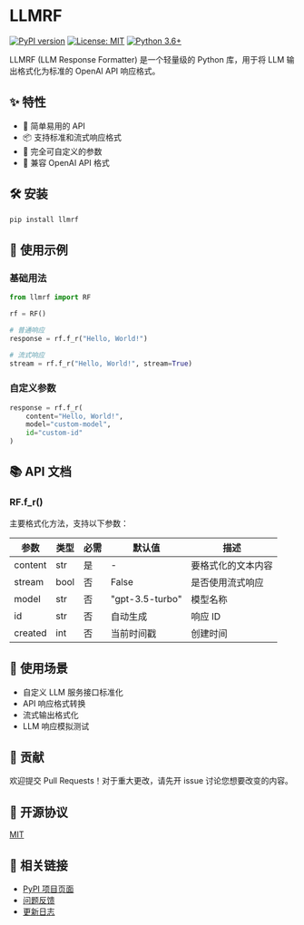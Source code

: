 # LLMRF
[![PyPI version](https://badge.fury.io/py/llmrf.svg)](https://badge.fury.io/py/llmrf)
[![License: MIT](https://img.shields.io/badge/License-MIT-yellow.svg)](https://opensource.org/licenses/MIT)
[![Python 3.6+](https://img.shields.io/badge/python-3.6+-blue.svg)](https://www.python.org/downloads/release/python-360/)

LLMRF (LLM Response Formatter) 是一个轻量级的 Python 库，用于将 LLM 输出格式化为标准的 OpenAI API 响应格式。

## ✨ 特性

- 🚀 简单易用的 API
- 📦 支持标准和流式响应格式
- 🔧 完全可自定义的参数
- 🎯 兼容 OpenAI API 格式

## 🛠️ 安装

```bash
pip install llmrf
```

## 📖 使用示例

### 基础用法

```python
from llmrf import RF

rf = RF()

# 普通响应
response = rf.f_r("Hello, World!")

# 流式响应
stream = rf.f_r("Hello, World!", stream=True)
```

### 自定义参数

```python
response = rf.f_r(
    content="Hello, World!",
    model="custom-model",
    id="custom-id"
)
```

## 📚 API 文档

### RF.f_r()

主要格式化方法，支持以下参数：

| 参数 | 类型 | 必需 | 默认值 | 描述 |
|------|------|------|--------|------|
| content | str | 是 | - | 要格式化的文本内容 |
| stream | bool | 否 | False | 是否使用流式响应 |
| model | str | 否 | "gpt-3.5-turbo" | 模型名称 |
| id | str | 否 | 自动生成 | 响应 ID |
| created | int | 否 | 当前时间戳 | 创建时间 |

## 🎯 使用场景

- 自定义 LLM 服务接口标准化
- API 响应格式转换
- 流式输出格式化
- LLM 响应模拟测试

## 🤝 贡献

欢迎提交 Pull Requests！对于重大更改，请先开 issue 讨论您想要改变的内容。

## 📄 开源协议

[MIT](LICENSE)

## 🔗 相关链接

- [PyPI 项目页面](https://pypi.org/project/llmrf/)
- [问题反馈](https://github.com/yourusername/llmrf/issues)
- [更新日志](CHANGELOG.md)

